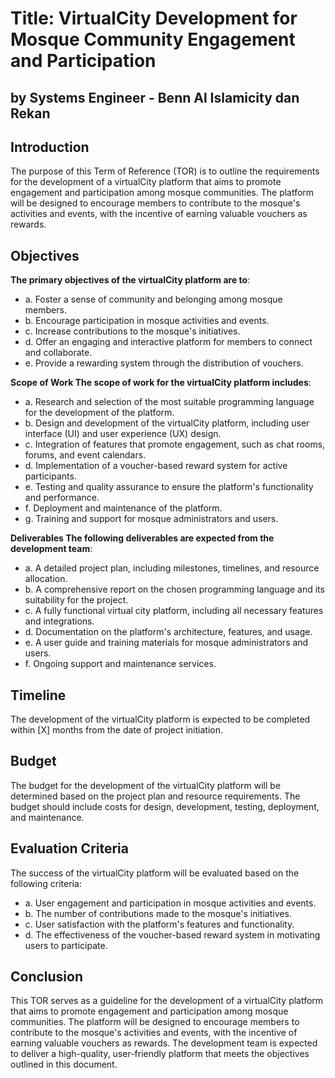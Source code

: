 
# Title: VirtualCity Development for Mosque Community Engagement and Participation
##  by Systems Engineer - Benn Al Islamicity dan Rekan

##  Introduction

The purpose of this Term of Reference (TOR) is to outline the requirements for the development of a virtualCity platform that aims to promote engagement and participation among mosque communities. The platform will be designed to encourage members to contribute to the mosque's activities and events, with the incentive of earning valuable vouchers as rewards.

##  Objectives

**The primary objectives of the virtualCity platform are to**:
- a. Foster a sense of community and belonging among mosque members.
- b. Encourage participation in mosque activities and events.
- c. Increase contributions to the mosque's initiatives.
- d. Offer an engaging and interactive platform for members to connect and collaborate.
- e. Provide a rewarding system through the distribution of vouchers.

**Scope of Work The scope of work for the virtualCity platform includes**:
- a. Research and selection of the most suitable programming language for the development of the platform.
- b. Design and development of the virtualCity platform, including user interface (UI) and user experience (UX) design.
- c. Integration of features that promote engagement, such as chat rooms, forums, and event calendars.
- d. Implementation of a voucher-based reward system for active participants.
- e. Testing and quality assurance to ensure the platform's functionality and performance.
- f. Deployment and maintenance of the platform.
- g. Training and support for mosque administrators and users.

**Deliverables The following deliverables are expected from the development team**:
- a. A detailed project plan, including milestones, timelines, and resource allocation.
- b. A comprehensive report on the chosen programming language and its suitability for the project.
- c. A fully functional virtual city platform, including all necessary features and integrations.
- d. Documentation on the platform's architecture, features, and usage.
- e. A user guide and training materials for mosque administrators and users.
- f. Ongoing support and maintenance services.


##  **Timeline**

  The development of the virtualCity platform is expected to be completed within [X] months from the date of project initiation.


##  **Budget**

  The budget for the development of the virtualCity platform will be determined based on the project plan and resource requirements. The budget should include costs for design, development, testing, deployment, and maintenance.


##  **Evaluation Criteria**

The success of the virtualCity platform will be evaluated based on the following criteria:
- a. User engagement and participation in mosque activities and events.
- b. The number of contributions made to the mosque's initiatives.
- c. User satisfaction with the platform's features and functionality.
- d. The effectiveness of the voucher-based reward system in motivating users to participate.


##  **Conclusion** 

  This TOR serves as a guideline for the development of a virtualCity platform that aims to promote engagement and participation among mosque communities. The platform will be designed to encourage members to contribute to the mosque's activities and events, with the incentive of earning valuable vouchers as rewards. The development team is expected to deliver a high-quality, user-friendly platform that meets the objectives outlined in this document.
